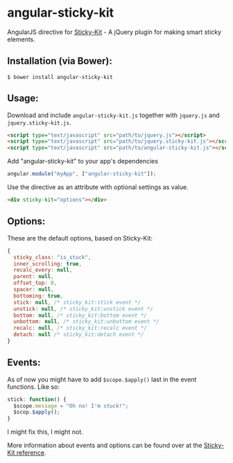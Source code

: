 angular-sticky-kit
================

AngularJS directive for [Sticky-Kit](http://leafo.net/sticky-kit/) - A jQuery plugin for making smart sticky elements.


Installation (via Bower):
-------------------------
```shell
$ bower install angular-sticky-kit
```

Usage:
------
Download and include `angular-sticky-kit.js` together with `jquery.js` and `jquery.sticky-kit.js`.

```html
<script type="text/javascript" src="path/to/jquery.js"></script>
<script type="text/javascript" src="path/to/jquery.sticky-kit.js"></script>
<script type="text/javascript" src="path/to/angular-sticky-kit.js"></script>
```

Add "angular-sticky-kit" to your app's dependencies
```javascript
angular.module("myApp", ["angular-sticky-kit"]);
```

Use the directive as an attribute with optional settings as value.

```html
<div sticky-kit="options"></div>
```

Options:
------
These are the default options, based on Sticky-Kit:
```javascript
{
  sticky_class: "is_stuck",
  inner_scrolling: true,
  recalc_every: null,
  parent: null,
  offset_top: 0,
  spacer: null,
  bottoming: true,
  stick: null, /* sticky_kit:stick event */
  unstick: null, /* sticky_kit:unstick event */
  bottom: null, /* sticky_kit:bottom event */
  unbottom: null, /* sticky_kit:unbottom event */
  recalc: null, /* sticky_kit:recalc event */
  detach: null /* sticky_kit:detach event */
}
```

Events:
------
As of now you might have to add `$scope.$apply()` last in the event functions.
Like so:
```javascript
stick: function() {
  $scope.message = "Oh no! I'm stuck!";
  $scop.$apply();
}
```
I might fix this, I might not.

More information about events and options can be found over at the [Sticky-Kit reference](http://leafo.net/sticky-kit/#reference).
